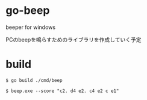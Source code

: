 # go-beep
beeper for windows

PCのbeepを鳴らすためのライブラリを作成していく予定

# build

```
$ go build ./cmd/beep

$ beep.exe --score "c2. d4 e2. c4 e2 c e1"
```
